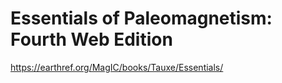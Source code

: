 # Essentials of Paleomagnetism: Fourth Web Edition

https://earthref.org/MagIC/books/Tauxe/Essentials/
